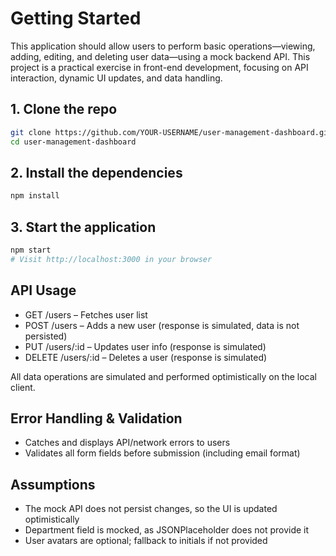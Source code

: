 # Getting Started
This application should allow users to perform basic operations—viewing, adding, editing, and deleting user data—using a mock backend API. This project is a practical exercise in front-end development, focusing on API interaction, dynamic UI updates, and data handling.

##  1. Clone the repo
```sh
git clone https://github.com/YOUR-USERNAME/user-management-dashboard.git
cd user-management-dashboard
```

##  2. Install the dependencies
```sh
npm install
```

##  3.  Start the application
```sh
npm start
# Visit http://localhost:3000 in your browser
```


## API Usage
- GET /users – Fetches user list
- POST /users – Adds a new user (response is simulated, data is not persisted)
- PUT /users/:id – Updates user info (response is simulated)
- DELETE /users/:id – Deletes a user (response is simulated)

All data operations are simulated and performed optimistically on the local client.

## Error Handling & Validation
- Catches and displays API/network errors to users
- Validates all form fields before submission (including email format)

 ## Assumptions
- The mock API does not persist changes, so the UI is updated optimistically
- Department field is mocked, as JSONPlaceholder does not provide it
- User avatars are optional; fallback to initials if not provided

